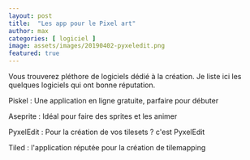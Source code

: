 ```yaml
---
layout: post
title:  "Les app pour le Pixel art"
author: max
categories: [ logiciel ]
image: assets/images/20190402-pyxeledit.png
featured: true
---
```

Vous trouverez pléthore de logiciels dédié à la création. Je liste ici les quelques logiciels qui ont bonne réputation.

Piskel : Une application en ligne gratuite, parfaire pour débuter
 
Aseprite : Idéal pour faire des sprites et les animer

PyxelEdit : Pour la création de vos tilesets ? c'est PyxelEdit

Tiled : l'application réputée pour la création de tilemapping

<!--stackedit_data:
eyJoaXN0b3J5IjpbLTY4NDQ0MzU5NiwxOTk5NDQyOTc3LDI1Nz
g3MDUzLC0xNDk3ODMwMTgwXX0=
-->